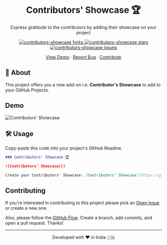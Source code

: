 <h1 align="center">
    Contributors' Showcase 🏆
</h1>
<p align="center">
  Express gratitude to the contributors by adding their showcase on your project
</p>
<p align="center">
  <a href="https://github.com/wweverma1/contributors-showcase/fork" target="blank">
    <img src="https://img.shields.io/github/forks/wweverma1/contributors-showcase?style=flat-square" alt="contributors-showcase forks"/>
  </a>
  <a href="https://github.com/wweverma1/contributors-showcase/stargazers" target="blank">
    <img src="https://img.shields.io/github/stars/wweverma1/contributors-showcase?style=flat-square" alt="contributors-showcase stars"/>
  </a>
  <a href="https://github.com/wweverma1/contributors-showcase/issues" target="blank">
    <img src="https://img.shields.io/github/issues/wweverma1/contributors-showcase?style=flat-square" alt="contributors-showcase issues"/>
  </a>
</p>
<p align="center">
  <a href="#demo">View Demo</a>
  ·
  <a href="https://github.com/wweverma1/contributors-showcase/issues/new/choose">Report Bug</a>
  ·
  <a href="#contributing">Contribute</a>
</p>

## 🌟 About

This project offers you a new add-on i.e. **Contributor's Showcase** to add to your GitHub Projects.

## Demo

![Contributors' Showcase]()

<!-- ## 🧐 Features -->

## 🛠️ Usage

Copy-paste this code into your project's GitHub Readme.

```md
### Contributors' Showcase 🏆

![Contributors' Showcase]()

Create your Contributors' Showcase: [Contributors' Showcase](https://github.com/wweverma1/contributors-showcase)
```

<!--
#### Parameters:

- `username` - Your Codeforces Username
- `theme` - Theme code for the cards. Currently this project offers 2 themes:
    - `1` - Light Theme
    - `2` - Dark Theme 

Default `theme` parameter is `1`.
-->

## Contributing

If you're interested in contributing to this project please pick an [Open Issue](https://github.com/wweverma1/contributors-showcase/issues?q=is%3Aopen+is%3Aissue) or create a new one.

Also, please follow the [GitHub Flow](https://guides.github.com/introduction/flow). Create a branch, add commits, and open a pull request.
Thanks!

<!--
## 🙏 Special Thanks

- [Codeforces](https://codeforces.com/) for their [APIs](https://codeforces.com/apiHelp)
- [svgwrite](https://pypi.org/project/svgwrite/)
-->

<hr>
<p align="center">
Developed with ❤️ in India 🇮🇳 
</p>

